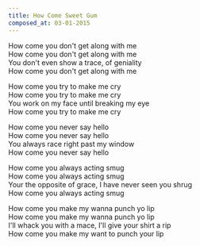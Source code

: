 ```yaml
---
title: How Come Sweet Gum
composed_at: 03-01-2015
---
```


How come you don't get along with me  
How come you don't get along with me  
You don't even show a trace, of geniality  
How come you don't get along with me  

How come you try to make me cry  
How come you try to make me cry  
You work on my face until breaking my eye  
How come you try to make me cry  

How come you never say hello  
How come you never say hello  
You always race right past my window  
How come you never say hello  

How come you always acting smug  
How come you always acting smug  
Your the opposite of grace, I have never seen you shrug  
How come you always acting smug  

How come you make my wanna punch yo lip  
How come you make my wanna punch yo lip  
I'll whack you with a mace, I'll give your shirt a rip  
How come you make my want to punch your lip  
